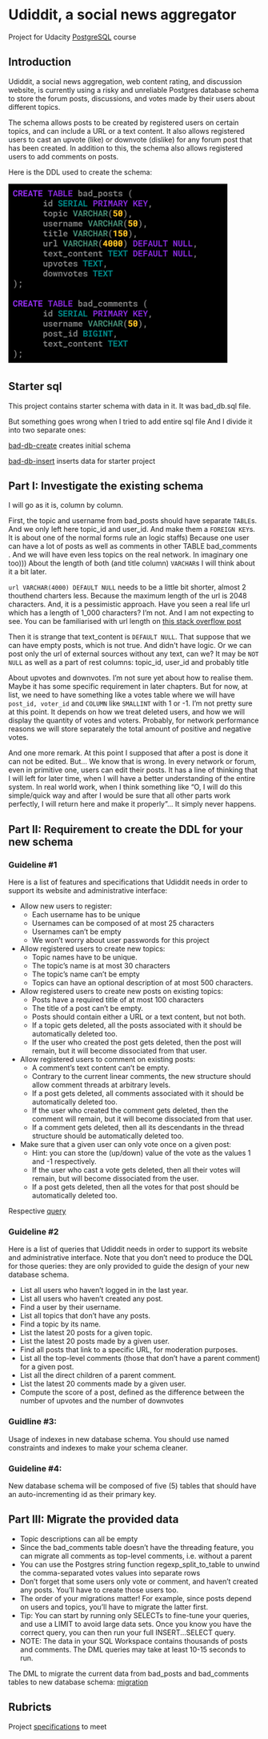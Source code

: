 # Udiddit, a social news aggregator

Project for Udacity [PostgreSQL](https://www.postgresql.org/about/) course 

## Introduction

Udiddit, a social news aggregation, web content rating, and discussion website, is currently using a risky and unreliable Postgres database schema to store the forum posts, discussions, and votes made by their users about different topics.

The schema allows posts to be created by registered users on certain topics, and can include a URL or a text content. It also allows registered users to cast an upvote (like) or downvote (dislike) for any forum post that has been created. In addition to this, the schema also allows registered users to add comments on posts.

Here is the DDL used to create the schema:

<img src="initial_DDL_schema.png"/>

## Starter sql

This project contains starter schema with data in it. It was bad_db.sql file.

But something goes wrong when I tried to add entire sql file
And I divide it into two separate ones:

[bad-db-create](bad-db-create.sql) creates initial schema 

[bad-db-insert](bad-db-insert.sql) inserts data for starter project

## Part I: Investigate the existing schema

I will go as it is, column by column.

First, the topic and username from bad_posts should have separate `TABLE`s. And we only left here topic_id and user_id. And make them a `FOREIGN KEY`s. It is about one of the normal forms rule an logic staffs)
Because one user can have a lot of posts as well as comments in other  TABLE bad_comments . And we will have even less topics on the real network. In imaginary one too)))
About the length of both (and title column) `VARCHAR`s I will think about it a bit later.

`url VARCHAR(4000) DEFAULT NULL` needs to be a little bit shorter, almost 2 thouthend charters less. Because the maximum length of the url is 2048 characters. And, it is a pessimistic approach. Have you seen a real life url which has a length of 1_000 characters? I’m not. And I am not expecting to see.
You can be familiarised with url length on [this stack overflow post](https://stackoverflow.com/questions/417142/what-is-the-maximum-length-of-a-url-in-different-browsers)

Then it is strange that text_content is `DEFAULT NULL`. 
That suppose that we can have empty posts, which is not true. And didn't have logic. Or we can post only the url of external sources without any text, can we? It may be `NOT NULL` as well as a part of rest columns: topic_id, user_id and probably title

About upvotes and downvotes. I’m not sure yet about how to realise them. Maybe it has some specific requirement in later chapters. But for now, at list, we need to have something like a votes table where we will have `post_id, voter_id` and `COLUMN` like `SMALLINT` with 1 or -1. I’m not pretty sure at this point. It depends on how we treat deleted users, and how we will display the quantity of votes and voters. Probably, for network performance reasons we will store separately the total amount of positive and negative votes.

And one more remark. At this point I supposed that after a post is done it can not be edited. But… We know that is wrong. In every network or forum, even in primitive one, users can edit their posts. It has a line of thinking that I will left for later time, when I will have a better understanding of the entire system.
In real world work, when I think something like “O, I will do this simple/quick way and after I would be sure that all other parts work perfectly, I will return here and make it properly”... It simply never happens.


## Part II: Requirement to create the DDL for your new schema

### Guideline #1

 Here is a list of features and specifications that Udiddit needs in order to support its website and administrative interface:
 
* Allow new users to register:
  * Each username has to be unique
  * Usernames can be composed of at most 25 characters
  * Usernames can’t be empty
  * We won’t worry about user passwords for this project
* Allow registered users to create new topics:
  * Topic names have to be unique.
  * The topic’s name is at most 30 characters
  * The topic’s name can’t be empty
  * Topics can have an optional description of at most 500 characters.
* Allow registered users to create new posts on existing topics:
  * Posts have a required title of at most 100 characters
  * The title of a post can’t be empty.
  * Posts should contain either a URL or a text content, but not both.
  * If a topic gets deleted, all the posts associated with it should be automatically deleted too.
  * If the user who created the post gets deleted, then the post will remain, but it will become dissociated from that user.
* Allow registered users to comment on existing posts:
  * A comment’s text content can’t be empty.
  * Contrary to the current linear comments, the new structure should allow comment threads at arbitrary levels.
  * If a post gets deleted, all comments associated with it should be automatically deleted too.
  * If the user who created the comment gets deleted, then the comment will remain, but it will become dissociated from that user.
  * If a comment gets deleted, then all its descendants in the thread structure should be automatically deleted too.
* Make sure that a given user can only vote once on a given post:
  * Hint: you can store the (up/down) value of the vote as the values 1 and -1 respectively.
  * If the user who cast a vote gets deleted, then all their votes will remain, but will become dissociated from the user.
  * If a post gets deleted, then all the votes for that post should be automatically deleted too.

Respective [query](my_queries_p1.sql)

### Guideline #2

 Here is a list of queries that Udiddit needs in order to support its website and administrative interface. 
 Note that you don’t need to produce the DQL for those queries: they are only provided to guide the design of your new database schema.
 
* List all users who haven’t logged in in the last year.
* List all users who haven’t created any post.
* Find a user by their username.
* List all topics that don’t have any posts.
* Find a topic by its name.
* List the latest 20 posts for a given topic.
* List the latest 20 posts made by a given user.
* Find all posts that link to a specific URL, for moderation purposes. 
* List all the top-level comments (those that don’t have a parent comment) for a given post.
* List all the direct children of a parent comment.
* List the latest 20 comments made by a given user.
* Compute the score of a post, defined as the difference between the number of upvotes and the number of downvotes


### Guidline  #3: 

Usage of indexes in new database schema. You should use named constraints and indexes to make your schema cleaner.

### Guideline #4: 

New database schema will be composed of five (5) tables that should have an auto-incrementing id as their primary key.


## Part III: Migrate the provided data

* Topic descriptions can all be empty
* Since the bad_comments table doesn’t have the threading feature, you can migrate all comments as top-level comments, i.e. without a parent
* You can use the Postgres string function regexp_split_to_table to unwind the comma-separated votes values into separate rows
* Don’t forget that some users only vote or comment, and haven’t created any posts. You’ll have to create those users too.
* The order of your migrations matter! For example, since posts depend on users and topics, you’ll have to migrate the latter first.
* Tip: You can start by running only SELECTs to fine-tune your queries, and use a LIMIT to avoid large data sets. Once you know you have the correct query, you can then run your full INSERT...SELECT query.
* NOTE: The data in your SQL Workspace contains thousands of posts and comments. The DML queries may take at least 10-15 seconds to run.

The DML to migrate the current data from bad_posts and bad_comments tables to new database schema: [migration](migration.sql)


## Rubricts

Project [specifications](https://review.udacity.com/#!/rubrics/2802/view) to meet

